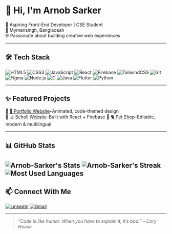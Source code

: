 # 👋 Hi, I'm Arnob Sarker

🚀 Aspiring Front-End Developer | CSE Student  
📍 Mymensingh, Bangladesh  
🌐 Passionate about building creative web experiences  

---

## 🛠️ Tech Stack
![HTML5](https://img.shields.io/badge/HTML5-E34F26?style=flat&logo=html5&logoColor=white)
![CSS3](https://img.shields.io/badge/CSS3-1572B6?style=flat&logo=css3&logoColor=white)
![JavaScript](https://img.shields.io/badge/JavaScript-F7DF1E?style=flat&logo=javascript&logoColor=black)
![React](https://img.shields.io/badge/React-20232A?style=flat&logo=react&logoColor=61DAFB)
![Firebase](https://img.shields.io/badge/Firebase-ffca28?style=flat&logo=firebase&logoColor=black)
![TailwindCSS](https://img.shields.io/badge/TailwindCSS-38B2AC?style=flat&logo=tailwind-css&logoColor=white)
![Git](https://img.shields.io/badge/Git-F05032?style=flat&logo=git&logoColor=white)
![Figma](https://img.shields.io/badge/Figma-F24E1E?style=flat&logo=figma&logoColor=white)
![Node.js](https://img.shields.io/badge/Node.js-339933?style=flat&logo=nodedotjs&logoColor=white)
![C](https://img.shields.io/badge/C-00599C?style=flat&logo=c&logoColor=white)
![Java](https://img.shields.io/badge/Java-007396?style=flat&logo=java&logoColor=white)
![Flutter](https://img.shields.io/badge/Flutter-02569B?style=flat&logo=flutter&logoColor=white)
![Python](https://img.shields.io/badge/Python-3776AB?style=flat&logo=python&logoColor=white)

---

## ✨ Featured Projects
🔹 [🔗 Portfolio Website](portfolio-arnob.vercel.app)–Animated, code-themed design  
🔹 [📊 Scholl Website](arnob-sarker19.github.io/school/)–Built with React + Firebase 
🔹 [🐈 Pet Shop](arnob-sarker19.github.io/pet-shop/)–Editable, modern & multilingual  

---

## 📊 GitHub Stats
![Arnob-Sarker's Stats](https://github-readme-stats.vercel.app/api?username=Arnob-Sarker19&theme=blueberry&show_icons=true&hide_border=false&count_private=true)
![Arnob-Sarker's Streak](https://github-readme-streak-stats.herokuapp.com/?user=Arnob-Sarker19&theme=blueberry&hide_border=false) 
![Most Used Languages](https://github-readme-stats.vercel.app/api/top-langs/?username=Arnob-Sarker19&theme=vue-dark&show_icons=true&hide_border=false&layout=compact)
---

## 📫 Connect With Me
[![LinkedIn](https://img.shields.io/badge/LinkedIn-blue?style=flat&logo=linkedin&logoColor=white)](https://linkedin.com/in/arnob-sarker-a0186866s/)
[![Gmail](https://img.shields.io/badge/Gmail-red?style=flat&logo=gmail&logoColor=white)](mailto:sarkerarnobsarker21@gmail.com)

---

> *“Code is like humor. When you have to explain it, it’s bad.” – Cory House*
